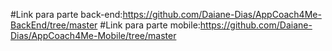 #Link para parte back-end:https://github.com/Daiane-Dias/AppCoach4Me-BackEnd/tree/master
#Link para parte mobile:https://github.com/Daiane-Dias/AppCoach4Me-Mobile/tree/master
